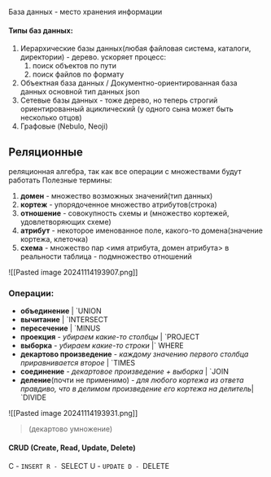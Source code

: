 
База данных - место хранения информации

#### Типы баз данных:

1. Иерархические базы данных(любая файловая система, каталоги, директории) - дерево.
	ускоряет процесс:
	 1. поиск объектов по пути
	 2. поиск файлов по формату
2. Объектная база данных / Документно-ориентированная база данных
	основной тип данных json
3. Сетевые базы данных - тоже дерево, но теперь строгий ориентированный ациклический (у одного сына может быть несколько отцов)
4. Графовые (Nebulo, Neoji)

 
##  Реляционные 
 реляционная алгебра, так как все операции с множествами будут работать
Полезные термины:
1. **домен** - множество возможных значений(тип данных)
2. **кортеж** - упорядоченное множество атрибутов(строка)
3. **отношение** - совокупность схемы и (множество кортежей, удовлетворяющих схеме)
4. **атрибут** - некоторое именованное поле, какого-то домена(значение кортежа, клеточка)
5. **схема** - множество пар <имя атрибута, домен атрибута>
в реальности таблица - подмножество отношений

![[Pasted image 20241114193907.png]]
### Операции:
 - **объединение** | `UNION
 - **вычитание** | `INTERSECT
 - **пересечение** | `MINUS
 - **проекция** - *убираем какие-то столбцы* | `PROJECT
 - **выборка** - *убираем какие-то строки* |` WHERE
 - **декартово произведение** - *каждому значению первого столбца приравнивается второе* | `TIMES
 - **соединение** - *декартовое произведение  + выборка* | `JOIN
 - **деление**(почти не применимо) - *для любого кортежа из ответа правдиво, что в делимом произведение его кортежа на делитель*| `DIVIDE 

![[Pasted image 20241114193931.png]]
> (декартово умножение)



#### CRUD (Create, Read, Update, Delete)
C - `INSERT
R - `SELECT
U - `UPDATE
D - `DELETE

